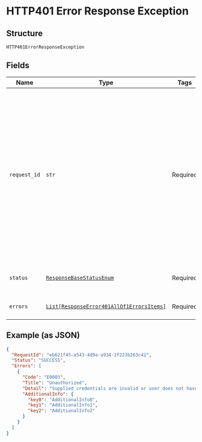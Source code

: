 
# HTTP401 Error Response Exception

## Structure

`HTTP401ErrorResponseException`

## Fields

| Name | Type | Tags | Description |
|  --- | --- | --- | --- |
| `request_id` | `str` | Required | A unique request id in GUID format. The value is written to the Shell API Platform audit log for end to end traceability of a request.<br>**Constraints**: *Minimum Length*: `36`, *Maximum Length*: `36`, *Pattern*: `^[{]?[0-9a-fA-F]{8}-([0-9a-fA-F]{4}-){3}[0-9a-fA-F]{12}[}]?$` |
| `status` | [`ResponseBaseStatusEnum`](../../doc/models/response-base-status-enum.md) | Required | Indicates overall status of the request |
| `errors` | [`List[ResponseError401AllOf1ErrorsItems]`](../../doc/models/response-error-401-all-of-1-errors-items.md) | Required | Details of error(s) encountered |

## Example (as JSON)

```json
{
  "RequestId": "eb621f45-a543-4d9a-a934-2f223b263c42",
  "Status": "SUCCESS",
  "Errors": [
    {
      "Code": "E0003",
      "Title": "Unauthorized",
      "Detail": "Supplied credentials are invalid or user does not have access to the operation.",
      "AdditionalInfo": {
        "key0": "AdditionalInfo0",
        "key1": "AdditionalInfo1",
        "key2": "AdditionalInfo2"
      }
    }
  ]
}
```

